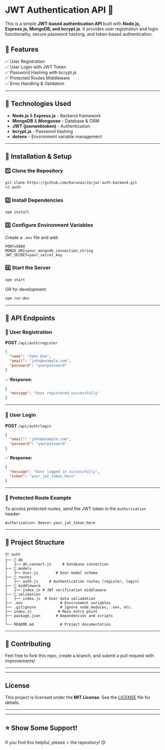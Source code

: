 # JWT Authentication API 🚀

This is a simple **JWT-based authentication API** built with **Node.js, Express.js, MongoDB, and bcrypt.js**. It provides user registration and login functionality, secure password hashing, and token-based authentication.

## 🔹 Features
✅ User Registration  
✅ User Login with JWT Token  
✅ Password Hashing with bcrypt.js  
✅ Protected Routes Middleware  
✅ Error Handling & Validation  

---

## 📌 Technologies Used
- **Node.js** & **Express.js** - Backend framework  
- **MongoDB** & **Mongoose** - Database & ORM  
- **JWT (jsonwebtoken)** - Authentication  
- **bcrypt.js** - Password hashing  
- **dotenv** - Environment variable management  

---

## 🚀 **Installation & Setup**
### 1️⃣ Clone the Repository
```sh
git clone https://github.com/KarunasriG/jwt-auth-backend.git
cd auth
```

### 2️⃣ Install Dependencies
```sh
npm install
```

### 3️⃣ Configure Environment Variables
Create a `.env` file and add:
```
PORT=5000
MONGO_URI=your_mongodb_connection_string
JWT_SECRET=your_secret_key
```

### 4️⃣ Start the Server
```sh
npm start
```
OR for development:
```sh
npm run dev
```

---

## 🔑 **API Endpoints**
### 🔹 **User Registration**
**POST** `/api/auth/register`
```json
{
  "name": "John Doe",
  "email": "john@example.com",
  "password": "yourpassword"
}
```
✅ **Response:**
```json
{
  "message": "User registered successfully"
}
```

---

### 🔹 **User Login**
**POST** `/api/auth/login`
```json
{
  "email": "john@example.com",
  "password": "yourpassword"
}
```
✅ **Response:**
```json
{
  "message": "User logged in successfully",
  "token": "your_jwt_token_here"
}
```

---

### 🔹 **Protected Route Example**
To access protected routes, send the JWT token in the `Authorization` header:
```
Authorization: Bearer your_jwt_token_here
```

---

## 📌 **Project Structure**
```
📦 auth
├── 📂 db
│   ├── db.connect.js     # Database connection
├── 📂 models
│   ├── User.js        # User model schema
├── 📂 routes
│   ├── auth.js     # Authentication routes (register, login)
├── 📂 middleware
│   ├── index.js # JWT verification middleware
├── 📂 validation
│   ├── index.js  # User data valiadation
├── .env                 # Environment variables
├── .gitignore           # Ignore node_modules, .env, etc.
├── index.js            # Main entry point
├── package.json       # Dependencies and scripts
|
└── README.md            # Project documentation
```

---

## 🚀 **Contributing**
Feel free to fork this repo, create a branch, and submit a pull request with improvements!

---

---

## **License**  
This project is licensed under the **MIT License**. See the [LICENSE](LICENSE) file for details.  

---

---

## ⭐ **Show Some Support!**
If you find this helpful, please ⭐ the repository! 😊

```
